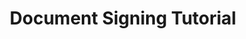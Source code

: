 ---
title: Document Signing Tutorial
description: Tutorial on building a decentralized document signing app.
image: /images/article-photos/browser-guild.png
next: 
---